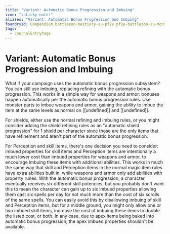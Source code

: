 ```yaml
---
title: "Variant: Automatic Bonus Progression and Imbuing"
icon: ":sticky-note:"
aliases: "Variant: Automatic Bonus Progression and Imbuing"
foundryId: Compendium.battlezoo-bestiary-su-pf2e.pf2e-battlezoo-su-monster-parts.JournalEntry.DoDZhwdPg82XFBLP.JournalEntryPage.ZgcD3dwxiP7Dwn1i
tags:
  - JournalEntryPage
---
```


# Variant: Automatic Bonus Progression and Imbuing
What if your campaign uses the automatic bonus progression subsystem? You can still use imbuing, replacing refining with the automatic bonus progression. This works in a simple way for weapons and armor: bonuses happen automatically per the automatic bonus progression rules. Use monster parts to imbue weapons and armor, gaining the ability to imbue the item at the same levels as normal on [[undefined]] and [[undefined]].

For shields, either use the normal refining and imbuing rules, or you might consider adding the shield refining rules as an "automatic shield progression" for 1 shield per character since those are the only items that have refinement and aren't part of the automatic bonus progression.

For Perception and skill items, there's one decision you need to consider: imbued properties for skill items and Perception items are intentionally a much lower cost than imbued properties for weapons and armor, to encourage imbuing these items with additional abilities. This works in much the same way that skill and Perception items in the normal magic item rules have extra abilities built in, while weapons and armor only add abilities with property runes. With the automatic bonus progression, a character eventually receives six different skill potencies, but you probably don't want this to mean the character can gain up to six imbued properties allowing them cast six spells per day for not much more than the cost of six scrolls of the same spells. You can easily avoid this by disallowing imbuing of skill and Perception items, but for a middle ground, you might only allow one or two imbued skill items, increase the cost of imbuing these items to double the listed cost, or both. In any case, due to apex items being baked into automatic bonus progression, the apex imbued properties shouldn't be available.